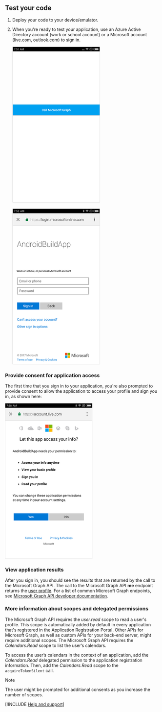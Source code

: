 ## Test your code

1. Deploy your code to your device/emulator.

2. When you're ready to test your application, use an Azure Active Directory account (work or school account) or a Microsoft account (live.com, outlook.com) to sign in. 

    ![Test your application](media/active-directory-develop-guidedsetup-android-test/mainwindow.png)
    <br/><br/>
    ![Enter username and password](media/active-directory-develop-guidedsetup-android-test/usernameandpassword.png)

### Provide consent for application access
The first time that you sign in to your application, you're also prompted to provide consent to allow the application to access your profile and sign you in, as shown here: 

![Provide your consent for application access](media/active-directory-develop-guidedsetup-android-test/androidconsent.png)


### View application results
After you sign in, you should see the results that are returned by the call to the Microsoft Graph API. The call to the Microsoft Graph API **me** endpoint returns the [user profile](https://graph.microsoft.com/v1.0/me). For a list of common Microsoft Graph endpoints, see [Microsoft Graph API developer documentation](https://developer.microsoft.com/graph/docs#common-microsoft-graph-queries).

<!--start-collapse-->
### More information about scopes and delegated permissions

The Microsoft Graph API requires the *user.read* scope to read a user's profile. This scope is automatically added by default in every application that's registered in the Application Registration Portal. Other APIs for Microsoft Graph, as well as custom APIs for your back-end server, might require additional scopes. The Microsoft Graph API requires the *Calendars.Read* scope to list the user’s calendars. 

To access the user’s calendars in the context of an application, add the *Calendars.Read* delegated permission to the application registration information. Then, add the *Calendars.Read* scope to the `acquireTokenSilent` call. 

>[!NOTE]
>The user might be prompted for additional consents as you increase the number of scopes.

<!--end-collapse-->

[!INCLUDE [Help and support](active-directory-develop-help-support-include.md)]

